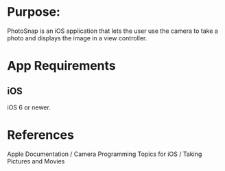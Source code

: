 ﻿# Purpose:
PhotoSnap is an iOS application that lets the user use the camera to take a photo and displays the image in a view controller.

# App Requirements

## iOS
iOS 6 or newer.

# References
Apple Documentation / Camera Programming Topics for iOS / Taking Pictures and Movies

